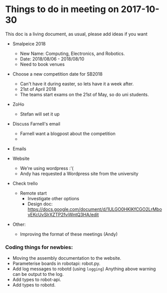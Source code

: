 # Things to do in meeting on 2017-10-30
This doc is a living document, as usual, please add ideas if you want

- Smalpeice 2018
    - New Name: Computing, Electronics, and Robotics.
    - Date: 2018/08/06 - 2018/08/10
    - Need to book venues
- Choose a new competition date for SB2018
    - Can't have it during easter, so lets have it a week after.
    - 21st of April 2018
    - The teams start exams on the 21st of May, so do uni students.
- ZoHo
    - Stefan will set it up
- Discuss Farnell's email
    - Farnell want a blogpost about the competition
    - 
- Emails
- Website
    - We're using wordpress :'(
    - Andy has requested a Wordpress site from the university
- Check trello
    - Remote start
        - Investigate other options
        - Design doc: https://docs.google.com/document/d/1ULGO0HKlKfCGO2LrMbovEKcUvSlrXZTP2fviWntQ3HA/edit
    
- Other:
    - Improving the format of these meetings (Andy) 

### Coding things for newbies:
- Moving the assembly documentation to the website.
- Parameterise boards in robotapi: robot.py.
- Add log messages to robotd (using `logging`) Anything above warning can be output to the log.
- Add types to robot-api.
- Add types to robotd.
